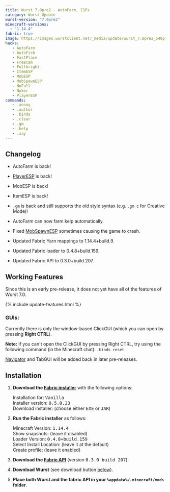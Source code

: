 ```yaml
---
title: Wurst 7.0pre2 - AutoFarm, ESPs
category: Wurst Update
wurst-version: "7.0pre2"
minecraft-versions:
  - "1.14.4"
fabric: true
image: https://images.wurstclient.net/_media/update/wurst_7.0pre2_540p.webp
hacks:
   - AutoFarm
   - AutoFish
   - FastPlace
   - Freecam
   - Fullbright
   - ItemESP
   - MobESP
   - MobSpawnESP
   - NoFall
   - Nuker
   - PlayerESP
commands:
   - .annoy
   - .author
   - .binds
   - .clear
   - .gm
   - .help
   - .say
---
```

## Changelog

- AutoFarm is back!

- [PlayerESP](https://wurst.wiki/playeresp) is back!

- MobESP is back!

- ItemESP is back!

- <a href="https://wurst.wiki/cmd/gm"><code>.gm</code></a> is back and still supports the old style syntax (e.g. `.gm c` for Creative Mode)!

- AutoFarm can now farm kelp automatically.

- Fixed [MobSpawnESP](https://wurst.wiki/mobspawnesp) sometimes causing the game to crash.

- Updated Fabric Yarn mappings to 1.14.4+build.9.

- Updated Fabric loader to 0.4.8+build.159.

- Updated Fabric API to 0.3.0+build.207.

## Working Features

Since this is an early pre-release, it does not yet have all of the features of Wurst 7.0.

{% include update-features.html %}

### GUIs:

Currently there is only the window-based ClickGUI (which you can open by pressing **Right CTRL**).

**Note:** If you can't open the ClickGUI by pressing Right CTRL, try using the following command (in the Minecraft chat): <code>.binds&nbsp;reset</code>

[Navigator](https://wurst.wiki/navigator) and TabGUI will be added back in later pre-releases.

## Installation

1. **Download the <a href="https://fabricmc.net/use/installer/" target="_blank" rel="nofollow">Fabric installer</a>** with the following options:

   Installation for: <kbd>Vanilla</kbd>  
   Installer version: <kbd>0.5.0.33</kbd>  
   Download installer: (choose either <kbd>EXE</kbd> or <kbd>JAR</kbd>)

   <!--<a href="https://fabricmc.net/use/installer/" target="_blank" rel="nofollow">![Fabric installer download instructions](https://user-images.githubusercontent.com/10100202/62377125-7b24f780-b542-11e9-815b-df6340ede28c.png)</a>-->

1. **Run the Fabric installer** as follows:

   Minecraft Version: <kbd>1.14.4</kbd>  
   Show snapshots: (leave it disabled)  
   Loader Version: <kbd>0.4.8+build.159</kbd>  
   Select Install Location: (leave it at the default)  
   Create profile: (leave it enabled)

   <!--![Fabric installer usage instructions](https://user-images.githubusercontent.com/10100202/62378409-0dc69600-b545-11e9-8431-af64d13bc308.png)-->

1. **Download the <a href="https://www.curseforge.com/minecraft/mc-mods/fabric-api/download/2750140" target="_blank" rel="nofollow">Fabric API</a>** (version <kbd>0.3.0 build 207</kbd>).

   <!--<a href="https://www.curseforge.com/minecraft/mc-mods/fabric-api/download/2750140" target="_blank" rel="nofollow">![Fabric API download instructions](https://user-images.githubusercontent.com/10100202/62377285-c50ddd80-b542-11e9-9efb-fce631794320.png)</a>-->

1. **Download Wurst** (see download button [below](#downloads)).

1. **Place both Wurst and the fabric API in your `%appdata%/.minecraft/mods` folder.**

<!--![.minecraft/mods folder](https://user-images.githubusercontent.com/10100202/62378000-1ec2d780-b544-11e9-97e2-cf9827900993.png)-->
